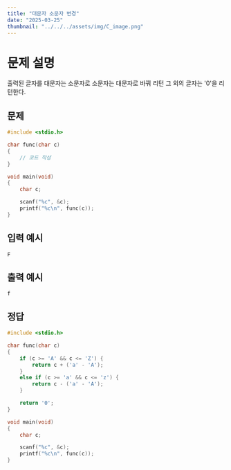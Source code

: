 ```yaml
---
title: "대문자 소문자 변경" 
date: "2025-03-25"
thumbnail: "../../../assets/img/C_image.png"
---
```


# 문제 설명
출력된 글자를 대문자는 소문자로 소문자는 대문자로 바꿔 리턴 그 외의 글자는 '0'을 리턴한다. 

## 문제

```c
#include <stdio.h>

char func(char c)
{
	// 코드 작성
}

void main(void)
{
	char c;

	scanf("%c", &c);
	printf("%c\n", func(c));
}
```

## 입력 예시
```
F
```
## 출력 예시
```
f
```

## 정답
```c
#include <stdio.h>

char func(char c)
{
	if (c >= 'A' && c <= 'Z') {
		return c + ('a' - 'A');
	}
	else if (c >= 'a' && c <= 'z') {
		return c - ('a' - 'A');
	}

	return '0';
}

void main(void)
{
	char c;

	scanf("%c", &c);
	printf("%c\n", func(c));
}
```

